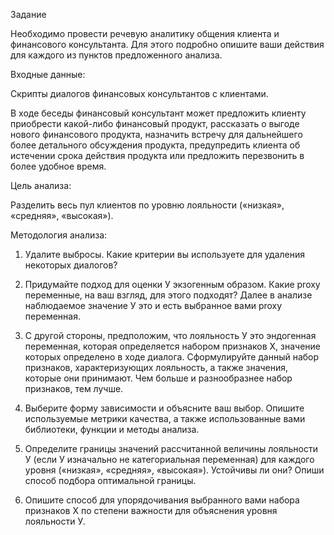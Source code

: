 Задание

Необходимо провести речевую аналитику общения клиента и финансового консультанта. Для этого подробно опишите ваши действия для каждого из пунктов предложенного анализа.

Входные данные:

Скрипты диалогов финансовых консультантов с клиентами.

В ходе беседы финансовый консультант может предложить клиенту приобрести какой-либо финансовый продукт, рассказать о выгоде нового финансового продукта, назначить встречу для дальнейшего более детального обсуждения продукта, предупредить клиента об истечении срока действия продукта или предложить перезвонить в более удобное время.

Цель анализа:

Разделить весь пул клиентов по уровню лояльности («низкая», «средняя», «высокая»).

Методология анализа:

1) Удалите выбросы. Какие критерии вы используете для удаления некоторых диалогов?

2) Придумайте подход для оценки У экзогенным образом. Какие proxy переменные, на ваш взгляд, для этого подходят? Далее в анализе наблюдаемое значение У это и есть выбранное вами proxy переменная.

3) С другой стороны, предположим, что лояльность У это эндогенная переменная, которая определяется набором признаков Х, значение которых определено в ходе диалога. Сформулируйте данный набор признаков, характеризующих лояльность, а также значения, которые они принимают. Чем больше и разнообразнее набор признаков, тем лучше.

4) Выберите форму зависимости и объясните ваш выбор. Опишите используемые метрики качества, а также использованные вами библиотеки, функции и методы анализа.

5) Определите границы значений рассчитанной величины лояльности У (если У изначально не категориальная переменная) для каждого уровня («низкая», «средняя», «высокая»). Устойчивы ли они? Опиши способ подбора оптимальной границы.

6) Опишите способ для упорядочивания выбранного вами набора признаков Х по степени важности для объяснения уровня лояльности У.
